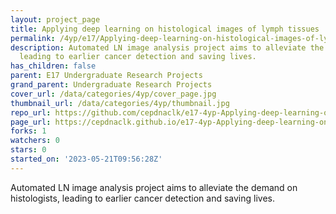 ```yaml
---
layout: project_page
title: Applying deep learning on histological images of lymph tissues
permalink: /4yp/e17/Applying-deep-learning-on-histological-images-of-lymph-tissues/
description: Automated LN image analysis project aims to alleviate the demand on histologists,
  leading to earlier cancer detection and saving lives.
has_children: false
parent: E17 Undergraduate Research Projects
grand_parent: Undergraduate Research Projects
cover_url: /data/categories/4yp/cover_page.jpg
thumbnail_url: /data/categories/4yp/thumbnail.jpg
repo_url: https://github.com/cepdnaclk/e17-4yp-Applying-deep-learning-on-histological-images-of-lymph-tissues
page_url: https://cepdnaclk.github.io/e17-4yp-Applying-deep-learning-on-histological-images-of-lymph-tissues
forks: 1
watchers: 0
stars: 0
started_on: '2023-05-21T09:56:28Z'
---
```


Automated LN image analysis project aims to alleviate the demand on histologists, leading to earlier cancer detection and saving lives.